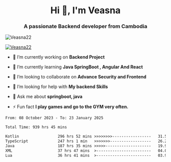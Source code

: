 <h1 align="center">Hi 👋, I'm Veasna</h1>
<h3 align="center">A passionate Backend developer from Cambodia</h3>

<p align="left"> <img src="https://komarev.com/ghpvc/?username=Veasna22&label=Profile%20views&color=0e75b6&style=flat" alt="Veasna22" /> </p>

<p align="left"> <a href="https://github.com/ryo-ma/github-profile-trophy"><img src="https://github-profile-trophy.vercel.app/?username=veasna22&theme=dracula" alt="Veasna22" /></a> </p>

- 🔭 I’m currently working on **Backend Project**

- 🌱 I’m currently learning **Java SpringBoot , Angular And React**

- 👯 I’m looking to collaborate on **Advance Security and Frontend**

- 🤝 I’m looking for help with **My backend Skills**

- 💬 Ask me about **springboot, java**

- ⚡ Fun fact **I play games and go to the GYM very often.**

<!--START_SECTION:waka-->

```txt
From: 08 October 2023 - To: 23 January 2025

Total Time: 939 hrs 45 mins

Kotlin                 296 hrs 52 mins >>>>>>>>-----------------   31.59 %
TypeScript             247 hrs 1 min   >>>>>>>------------------   26.29 %
Java                   187 hrs 35 mins >>>>>--------------------   19.96 %
XML                    37 hrs 47 mins  >------------------------   04.02 %
Lua                    36 hrs 41 mins  >------------------------   03.90 %
```

<!--END_SECTION:waka-->
